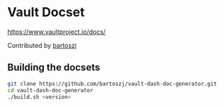 Vault Docset
=============

https://www.vaultproject.io/docs/

Contributed by [bartoszj](https://github.com/bartoszj/vault-dash-doc-generator)

## Building the docsets

```sh
git clone https://github.com/bartoszj/vault-dash-doc-generator.git
cd vault-dash-doc-generator
./build.sh <version>
```
